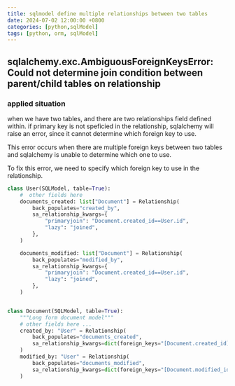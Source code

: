 ```yaml
---
title: sqlmodel define multiple relationships between two tables
date: 2024-07-02 12:00:00 +0800
categories: [python,sqlModel]
tags: [python, orm, sqlModel]
---
```


## sqlalchemy.exc.AmbiguousForeignKeysError: Could not determine join condition between parent/child tables on relationship

### applied situation

when we have two tables, and there are two relationships field defined within. if primary key is not speficied in the relationship, sqlalchemy will raise an error, since it cannot determine which foreign key to use.

This error occurs when there are multiple foreign keys between two tables and sqlalchemy is unable to determine which one to use.

To fix this error, we need to specify which foreign key to use in the relationship.

```python   
class User(SQLModel, table=True):
    #  other fields here
    documents_created: list["Document"] = Relationship(
        back_populates="created_by",
        sa_relationship_kwargs={
            "primaryjoin": "Document.created_id==User.id",
            "lazy": "joined",
        },
    )

    documents_modified: list["Document"] = Relationship(
        back_populates="modified_by",
        sa_relationship_kwargs={
            "primaryjoin": "Document.created_id==User.id",
            "lazy": "joined",
        },
    )


class Document(SQLModel, table=True):
    """Long form document model"""
    # other fields here ...
    created_by: "User" = Relationship(
        back_populates="documents_created",
        sa_relationship_kwargs=dict(foreign_keys="[Document.created_id]"),
    )
    modified_by: "User" = Relationship(
        back_populates="documents_modified",
        sa_relationship_kwargs=dict(foreign_keys="[Document.modified_id]"),
    )
```